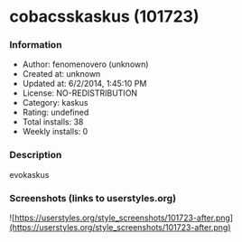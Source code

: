# cobacsskaskus (101723)

### Information
- Author: fenomenovero (unknown)
- Created at: unknown
- Updated at: 6/2/2014, 1:45:10 PM
- License: NO-REDISTRIBUTION
- Category: kaskus
- Rating: undefined
- Total installs: 38
- Weekly installs: 0


### Description
evokaskus


### Screenshots (links to userstyles.org)
![https://userstyles.org/style_screenshots/101723-after.png](https://userstyles.org/style_screenshots/101723-after.png)


